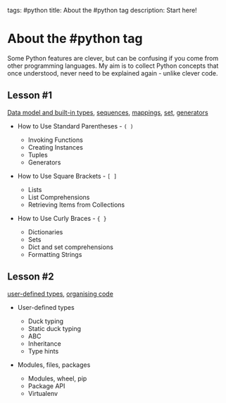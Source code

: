 tags: #python
title: About the #python tag
description: Start here!

About the #python tag
=====================

Some Python features are clever, but can be confusing if you come from
other programming languages. My aim is to collect Python concepts that
once understood, never need to be explained again - unlike clever code.

Lesson #1
---------

[Data model and built-in types], [sequences], [mappings], [set],
[generators]

-   How to Use Standard Parentheses - `( )`

    -   Invoking Functions
    -   Creating Instances
    -   Tuples
    -   Generators

-   How to Use Square Brackets - `[ ]`

    -   Lists
    -   List Comprehensions
    -   Retrieving Items from Collections

-   How to Use Curly Braces - `{ }`

    -   Dictionaries
    -   Sets
    -   Dict and set comprehensions
    -   Formatting Strings

Lesson #2
---------

[user-defined types], [organising code]

-   User-defined types

    -   Duck typing
    -   Static duck typing
    -   ABC
    -   Inheritance
    -   Type hints

-   Modules, files, packages

    -   Modules, wheel, pip
    -   Package API
    -   Virtualenv

  [About the #python tag]: #about-the-python-tag
  [Lesson #1]: #lesson-1
  [Lesson #2]: #lesson-2
  [Data model and built-in types]: ./python-types.md
  [sequences]: ./python-sequences.md
  [mappings]: ./python-mappings.md
  [set]: ./python-set.md
  [generators]: ./python-generator.md
  [user-defined types]: ./python-user-classes
  [organising code]: ./python-package-api
